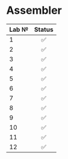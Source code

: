 # Assembler

| Lab № | Status |
|:------|:-----:|
| 1 | :white_check_mark: |
| 2 | :white_check_mark: |
| 3 | :white_check_mark: |
| 4 | :white_check_mark: |
| 5 | :white_check_mark: |
| 6 | :white_check_mark: |
| 7 | :white_check_mark: |
| 8 | :white_check_mark: |
| 9 | :white_check_mark:|
| 10 | :white_check_mark: |
| 11 | :white_check_mark: |
| 12 | :white_check_mark: |
